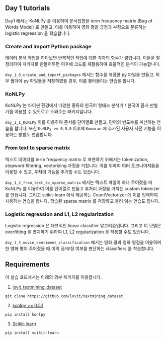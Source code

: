 ## Day 1 tutorials

Day1 에서는 KoNLPy 를 이용하여 문서집합을 term frequency matrix (Bag of Words Model) 로 만들고, 이를 이용하여 영화 평을 긍정과 부정으로 분류하는 logistic regression 을 학습합니다.

###  Create and import  Python package

데이터 분석 작업을 하다보면 반복적인 작업에 대한 각자의 함수가 쌓입니다. 이들을 잘 정리하여 패키지로 만들어두면 이후에 코드를 재활용하여 효율적인 분석이 가능합니다.

`day_1_0_create_and_import_packages` 에서는 함수를 저장한 py 파일을 만들고, 외부 폴더에 py 파일들을 저장하였을 경우, 이를 불러들이는 연습을 합니다.

### KoNLPy

KoNLPy 는 파이썬 환경에서 다양한 종류의 한국어 형태소 분석기 / 한국어 품사 판별기를 이용할 수 있도로고 도와주는 패키지입니다.

`day_1_1_KoNLPy` 이를 이용하여 문서를 단어열로 만들고, 단어의 빈도수를 계산하는 연습을 합니다. 또한 `KoNLPy >= 0.5.0` 이후에 `Komoran` 에 추가된 사용자 사전 기능을 이용하는 방법도 연습합니다.

### From text to sparse matrix

텍스트 데이터를 term frequency matrix 로 표현하기 위해서는 tokenization, stopword filtering, vectorizing 과정을 거칩니다. 이를 위하여 여러 토크나이저들을 이용할 수 있고, 후처리 기능을 추가할 수도 있습니다.

`day_1_2_from_text_to_sparse_matrix` 에서는 텍스트 파일이 하나 주어졌을 때 KoNLPy 를 이용하여 이를 단어열로 만들고 후처리 과정을 거치는 custom tokenizer 를 만듭니다. 그리고 scikit-learn 에서 제공하는 CountVectorizer 에 이를 입력하여 사용하는 연습을 합니다. 학습된 sparse matrix 를 저장하고 불러 읽는 연습도 합니다.

### Logistic regression and L1, L2 regularization

Logistic regression 은 대표적인 linear classifier 알고리즘입니다. 그리고 이 모델은 overfitting 을 방지하기 위하여 L1, L2 regularization 을 적용할 수도 있습니다.

`day_1_3_movie_sentiment_classification` 에서는 영화 평과 영화 평점을 이용하여 한 영화 평이 주어졌을 때 이의 긍/부정 여부를 판단하는 classifiers 를 학습합니다.


## Requirements

이 실습 코드에서는 아래의 외부 패키지를 이용합니다.

1. [lovit_textmining_dataset](https://github.com/lovit/textmining_dataset)

```
git clone https://github.com/lovit/textmining_dataset
```

2. [konlpy >= 0.5.1](https://github.com/konlpy/konlpy/)

```
pip install konlpy
```

3. [Scikit-learn](https://scikit-learn.org/)

```
pip install scikit-learn
```
